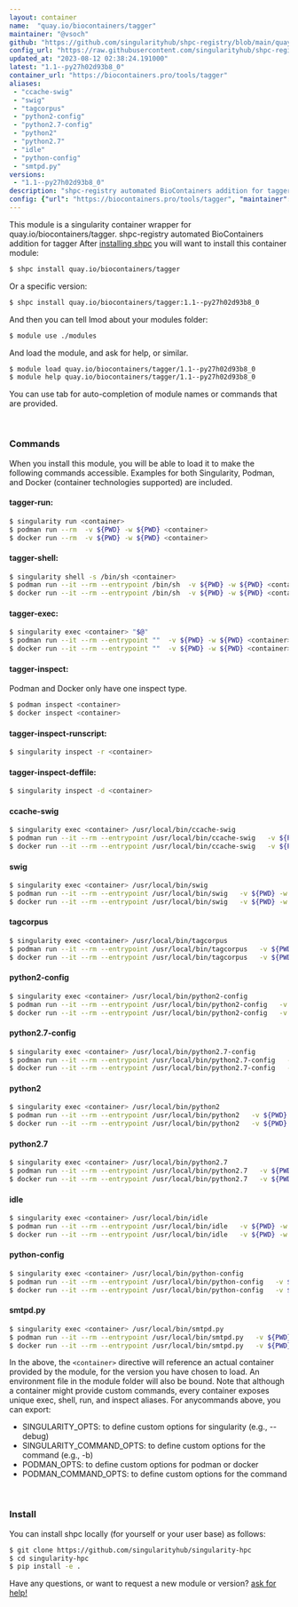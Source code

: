```yaml
---
layout: container
name:  "quay.io/biocontainers/tagger"
maintainer: "@vsoch"
github: "https://github.com/singularityhub/shpc-registry/blob/main/quay.io/biocontainers/tagger/container.yaml"
config_url: "https://raw.githubusercontent.com/singularityhub/shpc-registry/main/quay.io/biocontainers/tagger/container.yaml"
updated_at: "2023-08-12 02:38:24.191000"
latest: "1.1--py27h02d93b8_0"
container_url: "https://biocontainers.pro/tools/tagger"
aliases:
 - "ccache-swig"
 - "swig"
 - "tagcorpus"
 - "python2-config"
 - "python2.7-config"
 - "python2"
 - "python2.7"
 - "idle"
 - "python-config"
 - "smtpd.py"
versions:
 - "1.1--py27h02d93b8_0"
description: "shpc-registry automated BioContainers addition for tagger"
config: {"url": "https://biocontainers.pro/tools/tagger", "maintainer": "@vsoch", "description": "shpc-registry automated BioContainers addition for tagger", "latest": {"1.1--py27h02d93b8_0": "sha256:08d7677148a186594fe521471d8c0304b6c6f76afb25a8295696603c509086a9"}, "tags": {"1.1--py27h02d93b8_0": "sha256:08d7677148a186594fe521471d8c0304b6c6f76afb25a8295696603c509086a9"}, "docker": "quay.io/biocontainers/tagger", "aliases": {"ccache-swig": "/usr/local/bin/ccache-swig", "swig": "/usr/local/bin/swig", "tagcorpus": "/usr/local/bin/tagcorpus", "python2-config": "/usr/local/bin/python2-config", "python2.7-config": "/usr/local/bin/python2.7-config", "python2": "/usr/local/bin/python2", "python2.7": "/usr/local/bin/python2.7", "idle": "/usr/local/bin/idle", "python-config": "/usr/local/bin/python-config", "smtpd.py": "/usr/local/bin/smtpd.py"}}
---
```


This module is a singularity container wrapper for quay.io/biocontainers/tagger.
shpc-registry automated BioContainers addition for tagger
After [installing shpc](#install) you will want to install this container module:


```bash
$ shpc install quay.io/biocontainers/tagger
```

Or a specific version:

```bash
$ shpc install quay.io/biocontainers/tagger:1.1--py27h02d93b8_0
```

And then you can tell lmod about your modules folder:

```bash
$ module use ./modules
```

And load the module, and ask for help, or similar.

```bash
$ module load quay.io/biocontainers/tagger/1.1--py27h02d93b8_0
$ module help quay.io/biocontainers/tagger/1.1--py27h02d93b8_0
```

You can use tab for auto-completion of module names or commands that are provided.

<br>

### Commands

When you install this module, you will be able to load it to make the following commands accessible.
Examples for both Singularity, Podman, and Docker (container technologies supported) are included.

#### tagger-run:

```bash
$ singularity run <container>
$ podman run --rm  -v ${PWD} -w ${PWD} <container>
$ docker run --rm  -v ${PWD} -w ${PWD} <container>
```

#### tagger-shell:

```bash
$ singularity shell -s /bin/sh <container>
$ podman run --it --rm --entrypoint /bin/sh  -v ${PWD} -w ${PWD} <container>
$ docker run --it --rm --entrypoint /bin/sh  -v ${PWD} -w ${PWD} <container>
```

#### tagger-exec:

```bash
$ singularity exec <container> "$@"
$ podman run --it --rm --entrypoint ""  -v ${PWD} -w ${PWD} <container> "$@"
$ docker run --it --rm --entrypoint ""  -v ${PWD} -w ${PWD} <container> "$@"
```

#### tagger-inspect:

Podman and Docker only have one inspect type.

```bash
$ podman inspect <container>
$ docker inspect <container>
```

#### tagger-inspect-runscript:

```bash
$ singularity inspect -r <container>
```

#### tagger-inspect-deffile:

```bash
$ singularity inspect -d <container>
```


#### ccache-swig

```bash
$ singularity exec <container> /usr/local/bin/ccache-swig
$ podman run --it --rm --entrypoint /usr/local/bin/ccache-swig   -v ${PWD} -w ${PWD} <container> -c " $@"
$ docker run --it --rm --entrypoint /usr/local/bin/ccache-swig   -v ${PWD} -w ${PWD} <container> -c " $@"
```


#### swig

```bash
$ singularity exec <container> /usr/local/bin/swig
$ podman run --it --rm --entrypoint /usr/local/bin/swig   -v ${PWD} -w ${PWD} <container> -c " $@"
$ docker run --it --rm --entrypoint /usr/local/bin/swig   -v ${PWD} -w ${PWD} <container> -c " $@"
```


#### tagcorpus

```bash
$ singularity exec <container> /usr/local/bin/tagcorpus
$ podman run --it --rm --entrypoint /usr/local/bin/tagcorpus   -v ${PWD} -w ${PWD} <container> -c " $@"
$ docker run --it --rm --entrypoint /usr/local/bin/tagcorpus   -v ${PWD} -w ${PWD} <container> -c " $@"
```


#### python2-config

```bash
$ singularity exec <container> /usr/local/bin/python2-config
$ podman run --it --rm --entrypoint /usr/local/bin/python2-config   -v ${PWD} -w ${PWD} <container> -c " $@"
$ docker run --it --rm --entrypoint /usr/local/bin/python2-config   -v ${PWD} -w ${PWD} <container> -c " $@"
```


#### python2.7-config

```bash
$ singularity exec <container> /usr/local/bin/python2.7-config
$ podman run --it --rm --entrypoint /usr/local/bin/python2.7-config   -v ${PWD} -w ${PWD} <container> -c " $@"
$ docker run --it --rm --entrypoint /usr/local/bin/python2.7-config   -v ${PWD} -w ${PWD} <container> -c " $@"
```


#### python2

```bash
$ singularity exec <container> /usr/local/bin/python2
$ podman run --it --rm --entrypoint /usr/local/bin/python2   -v ${PWD} -w ${PWD} <container> -c " $@"
$ docker run --it --rm --entrypoint /usr/local/bin/python2   -v ${PWD} -w ${PWD} <container> -c " $@"
```


#### python2.7

```bash
$ singularity exec <container> /usr/local/bin/python2.7
$ podman run --it --rm --entrypoint /usr/local/bin/python2.7   -v ${PWD} -w ${PWD} <container> -c " $@"
$ docker run --it --rm --entrypoint /usr/local/bin/python2.7   -v ${PWD} -w ${PWD} <container> -c " $@"
```


#### idle

```bash
$ singularity exec <container> /usr/local/bin/idle
$ podman run --it --rm --entrypoint /usr/local/bin/idle   -v ${PWD} -w ${PWD} <container> -c " $@"
$ docker run --it --rm --entrypoint /usr/local/bin/idle   -v ${PWD} -w ${PWD} <container> -c " $@"
```


#### python-config

```bash
$ singularity exec <container> /usr/local/bin/python-config
$ podman run --it --rm --entrypoint /usr/local/bin/python-config   -v ${PWD} -w ${PWD} <container> -c " $@"
$ docker run --it --rm --entrypoint /usr/local/bin/python-config   -v ${PWD} -w ${PWD} <container> -c " $@"
```


#### smtpd.py

```bash
$ singularity exec <container> /usr/local/bin/smtpd.py
$ podman run --it --rm --entrypoint /usr/local/bin/smtpd.py   -v ${PWD} -w ${PWD} <container> -c " $@"
$ docker run --it --rm --entrypoint /usr/local/bin/smtpd.py   -v ${PWD} -w ${PWD} <container> -c " $@"
```



In the above, the `<container>` directive will reference an actual container provided
by the module, for the version you have chosen to load. An environment file in the
module folder will also be bound. Note that although a container
might provide custom commands, every container exposes unique exec, shell, run, and
inspect aliases. For anycommands above, you can export:

 - SINGULARITY_OPTS: to define custom options for singularity (e.g., --debug)
 - SINGULARITY_COMMAND_OPTS: to define custom options for the command (e.g., -b)
 - PODMAN_OPTS: to define custom options for podman or docker
 - PODMAN_COMMAND_OPTS: to define custom options for the command

<br>

### Install

You can install shpc locally (for yourself or your user base) as follows:

```bash
$ git clone https://github.com/singularityhub/singularity-hpc
$ cd singularity-hpc
$ pip install -e .
```

Have any questions, or want to request a new module or version? [ask for help!](https://github.com/singularityhub/singularity-hpc/issues)